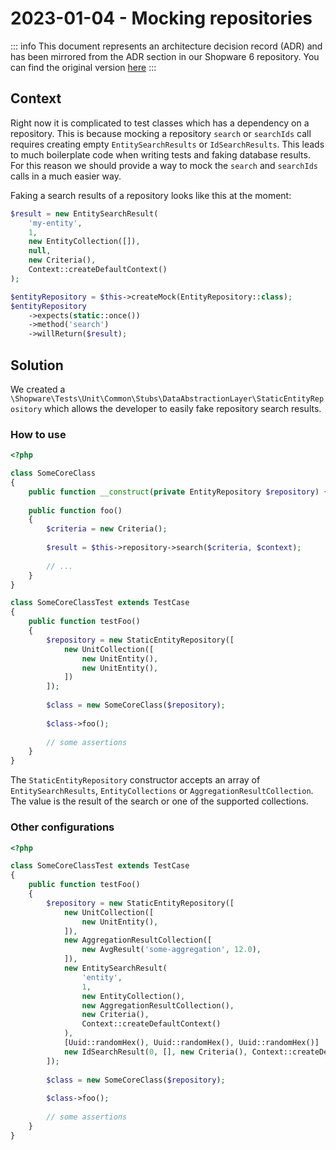 # 2023-01-04 - Mocking repositories

::: info
This document represents an architecture decision record (ADR) and has been mirrored from the ADR section in our Shopware 6 repository.
You can find the original version [here](https://github.com/shopware/platform/blob/trunk/adr/testing/2023-04-01-mocking-repositories.md)
:::

## Context
Right now it is complicated to test classes which has a dependency on a repository. This is because mocking a repository `search` or `searchIds` call requires creating empty `EntitySearchResults` or `IdSearchResults`. This leads to much boilerplate code when writing tests and faking database results. For this reason we should provide a way to mock the `search` and `searchIds` calls in a much easier way. 

Faking a search results of a repository looks like this at the moment:

```php
$result = new EntitySearchResult(
    'my-entity',
    1,
    new EntityCollection([]),
    null,
    new Criteria(),
    Context::createDefaultContext()
);

$entityRepository = $this->createMock(EntityRepository::class);
$entityRepository
    ->expects(static::once())
    ->method('search')
    ->willReturn($result);
```

## Solution
We created a `\Shopware\Tests\Unit\Common\Stubs\DataAbstractionLayer\StaticEntityRepository` which allows the developer to easily fake repository search results.  

### How to use

```php
<?php

class SomeCoreClass
{
    public function __construct(private EntityRepository $repository) {}
    
    public function foo() 
    {
        $criteria = new Criteria();
        
        $result = $this->repository->search($criteria, $context);
        
        // ...
    }
}

class SomeCoreClassTest extends TestCase
{
    public function testFoo() 
    {
        $repository = new StaticEntityRepository([
            new UnitCollection([
                new UnitEntity(),
                new UnitEntity(),
            ])
        ]);
        
        $class = new SomeCoreClass($repository);
        
        $class->foo();
        
        // some assertions
    }
}
```

The `StaticEntityRepository` constructor accepts an array of `EntitySearchResults`, `EntityCollections` or `AggregationResultCollection`. The value is the result of the search or one of the supported collections.

### Other configurations

```php
<?php

class SomeCoreClassTest extends TestCase
{
    public function testFoo() 
    {
        $repository = new StaticEntityRepository([
            new UnitCollection([
                new UnitEntity(),
            ]),
            new AggregationResultCollection([
                new AvgResult('some-aggregation', 12.0),
            ]),
            new EntitySearchResult(
                'entity', 
                1, 
                new EntityCollection(), 
                new AggregationResultCollection(), 
                new Criteria(), 
                Context::createDefaultContext()
            ),
            [Uuid::randomHex(), Uuid::randomHex(), Uuid::randomHex()]       
            new IdSearchResult(0, [], new Criteria(), Context::createDefaultContext()),
        ]);
        
        $class = new SomeCoreClass($repository);
        
        $class->foo();
        
        // some assertions
    }
}

````
